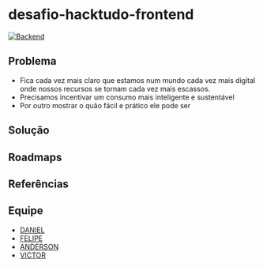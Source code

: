 # desafio-hacktudo-frontend
[![Backend](https://img.shields.io/badge/project-backend-red)](https://github.com/filipecancio/desafio-hacktudo-backend)

## Problema
* Fica cada vez mais claro que estamos num mundo cada vez mais digital onde nossos recursos se tornam cada vez mais escassos. 
* Precisamos incentivar um consumo mais inteligente e sustentável
* Por outro mostrar o quão fácil e prático ele pode ser

## Solução
## Roadmaps
## Referências
## Equipe
* [DANIEL](https://github.com/danncorreia)
* [FELIPE](https://github.com/filipecancio)
* [ANDERSON](https://github.com/AndersonCRocha)
* [VICTOR](https://github.com/VictorHugoAmorim)
